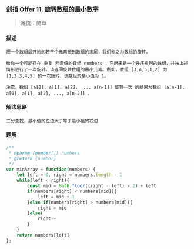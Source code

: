 ### [剑指 Offer 11. 旋转数组的最小数字](https://leetcode.cn/problems/xuan-zhuan-shu-zu-de-zui-xiao-shu-zi-lcof/?plan=lcof&plan_progress=zuo0mji)

> 难度：简单

#### 描述
```
把一个数组最开始的若干个元素搬到数组的末尾，我们称之为数组的旋转。

给你一个可能存在 重复 元素值的数组 numbers ，它原来是一个升序排列的数组，并按上述情形进行了一次旋转。请返回旋转数组的最小元素。例如，数组 [3,4,5,1,2] 为 [1,2,3,4,5] 的一次旋转，该数组的最小值为 1。  

注意，数组 [a[0], a[1], a[2], ..., a[n-1]] 旋转一次 的结果为数组 [a[n-1], a[0], a[1], a[2], ..., a[n-2]] 。
```

#### 解法思路
```
二分查找，最小值的左边大于等于最小值的右边
```

#### 题解

```JavaScript
/**
 * @param {number[]} numbers
 * @return {number}
 */
var minArray = function(numbers) {
    let left = 0, right = numbers.length - 1
    while(left < right){
        const mid = Math.floor((right - left) / 2) + left
        if(numbers[right] < numbers[mid]){
            left = mid + 1
        }else if(numbers[right] > numbers[mid]){
            right = mid
        }else{
            right--
        }
    }
    return numbers[left]
};
```
